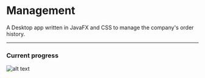 # Management
A Desktop app written in JavaFX and CSS to manage the company's order history.

---

### Current progress
![alt text](https://imgur.com/QOZUjr3.png)
